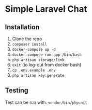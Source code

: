 # Simple Laravel Chat

## Installation
1. Clone the repo
2. `composer install`
3. `docker-compose up -d`
4. `docker-compose run app /bin/bash`
5. `php artisan storage:link`
6. `exit` (to log-out from docker bash)
7. `cp .env.example .env`
8. `php artisan key:generate`

## Testing

Test can be run with: `vendor/bin/phpunit`

